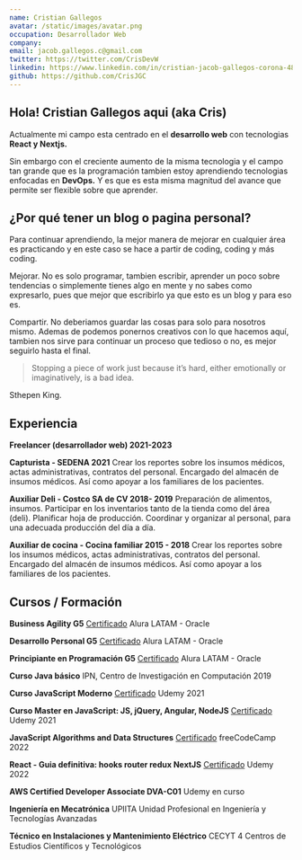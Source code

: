 ```yaml
---
name: Cristian Gallegos
avatar: /static/images/avatar.png
occupation: Desarrollador Web
company:
email: jacob.gallegos.c@gmail.com
twitter: https://twitter.com/CrisDevW
linkedin: https://www.linkedin.com/in/cristian-jacob-gallegos-corona-48b320226/
github: https://github.com/CrisJGC
---
```


## Hola! Cristian Gallegos aqui (aka Cris)

Actualmente mi campo esta centrado en el **desarrollo web** con tecnologias **React y Nextjs.**

Sin embargo con el creciente aumento de la misma tecnologia y el campo tan grande que es la programación tambien estoy aprendiendo tecnologias enfocadas en **DevOps.** Y es que es esta misma magnitud del avance que permite ser flexible sobre que aprender.

## ¿Por qué tener un blog o pagina personal?

Para continuar aprendiendo, la mejor manera de mejorar en cualquier área es practicando y en este caso se hace a partir de coding, coding y más coding.

Mejorar. No es solo programar, tambien escribir, aprender un poco sobre tendencias o simplemente tienes algo en mente y no sabes como expresarlo, pues que mejor que escribirlo ya que esto es un blog y para eso es.

Compartir. No deberiamos guardar las cosas para solo para nosotros mismo. Ademas de podemos ponernos creativos con lo que hacemos aquí, tambien nos sirve para continuar un proceso que tedioso o no, es mejor seguirlo hasta el final.

> Stopping a piece of work just because it’s hard, either emotionally or imaginatively, is a bad idea.

Sthepen King.

## Experiencia

**Freelancer (desarrollador web) 2021-2023**

**Capturista - SEDENA 2021**
Crear los reportes sobre los insumos médicos, actas administrativas, contratos del personal. Encargado del almacén de insumos médicos. Así como apoyar a los familiares de los pacientes.

**Auxiliar Deli - Costco SA de CV 2018- 2019**
Preparación de alimentos, insumos. Participar en los inventarios tanto de la tienda como del área (deli). Planificar hoja de producción. Coordinar y organizar al personal, para una adecuada producción del día a día.

**Auxiliar de cocina - Cocina familiar 2015 - 2018**
Crear los reportes sobre los insumos médicos, actas administrativas, contratos del personal. Encargado del almacén de insumos médicos. Así como apoyar a los familiares de los pacientes.

## Cursos / Formación

**Business Agility G5**
<a href="https://app.aluracursos.com/degree/certificate/365c5c03-039c-4dcf-b7af-98cfb9221989">Certificado</a>
Alura LATAM - Oracle

**Desarrollo Personal G5**
<a href="https://app.aluracursos.com/degree/certificate/058aff4a-ed3e-42b0-8e05-ea6cfa3ddb75">Certificado</a>
Alura LATAM - Oracle

**Principiante en Programación G5**
<a href="https://app.aluracursos.com/degree/certificate/e282fc3c-6df7-44c5-8940-420928a83205">Certificado</a>
Alura LATAM - Oracle

**Curso Java básico**
IPN, Centro de Investigación en Computación 2019

**Curso JavaScript Moderno** <a href="http://ude.my/UC-fa64d5dc-cc29-4c09-b4b1-74ed977e9823">Certificado</a>
Udemy 2021

**Curso Master en JavaScript: JS, jQuery, Angular, NodeJS** <a href="https://www.udemy.com/certificate/UC-3b4175f6-0178-4835-b7ce-92803848687b/">Certificado</a>
Udemy 2021

**JavaScript Algorithms and Data Structures** <a href="https://freecodecamp.org/certification/fccf68f2559-9090-4954-8683-95d3b4bcc860/javascript-algorithms-and-data-structures">Certificado</a>
freeCodeCamp 2022

**React - Guia definitiva: hooks router redux NextJS** <a href="https://www.udemy.com/certificate/UC-53bc11c5-938b-4434-acbb-98f17c058fdd/">Certificado</a>
Udemy 2022

**AWS Certified Developer Associate DVA-C01**
Udemy en curso

**Ingeniería en Mecatrónica**
UPIITA
Unidad Profesional en Ingeniería y Tecnologías Avanzadas

**Técnico en Instalaciones y Mantenimiento Eléctrico**
CECYT 4
Centros de Estudios Cientíﬁcos y Tecnológicos

